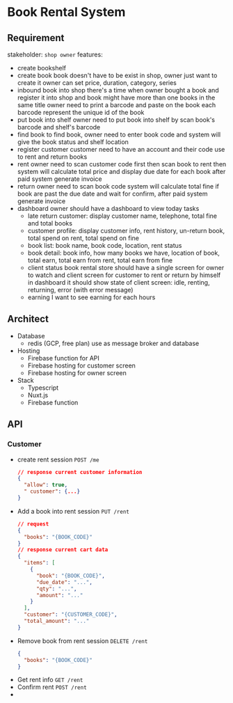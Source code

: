 # Book Rental System

## Requirement

stakeholder: `shop owner`
features:

- create bookshelf
- create book
  book doesn't have to be exist in shop, owner just want to create it
  owner can set price, duration, category, series
- inbound book into shop
  there's a time when owner bought a book and register it into shop
  and book might have more than one books in the same title
  owner need to print a barcode and paste on the book
  each barcode represent the unique id of the book
- put book into shelf
  owner need to put book into shelf by scan book's barcode and shelf's barcode
- find book
  to find book, owner need to enter book code and system will give the book status and shelf location
- register customer
  customer need to have an account
  and their code use to rent and return books
- rent
  owner need to scan customer code first
  then scan book to rent
  then system will calculate total price and display due date for each book
  after paid system generate invoice
- return
  owner need to scan book code
  system will calculate total fine if book are past the due date
  and wait for confirm, after paid system generate invoice
- dashboard
  owner should have a dashboard to view today tasks
  - late return customer: display customer name, telephone, total fine and total books
  - customer profile: display customer info, rent history, un-return book, total spend on rent, total spend on fine
  - book list: book name, book code, location, rent status
  - book detail: book info, how many books we have, location of book, total earn, total earn from rent, total earn from fine
  - client status
    book rental store should have a single screen for owner to watch
    and client screen for customer to rent or return by himself
    in dashboard it should show state of client screen: idle, renting, returning, error (with error message)
  - earning
    I want to see earning for each hours

## Architect

- Database
  - redis (GCP, free plan)
    use as message broker and database
- Hosting
  - Firebase function for API
  - Firebase hosting for customer screen
  - Firebase hosting for owner screen
- Stack
  - Typescript
  - Nuxt.js
  - Firebase function

## API

### Customer

- create rent session
  `POST /me`
  ```json
  // response current customer information
  {
    "allow": true,
    " customer": {...}
  }
  ```
- Add a book into rent session
  `PUT /rent`
  ```json
  // request
  {
    "books": "{BOOK_CODE}"
  }
  // response current cart data
  {
    "items": [
      {
        "book": "{BOOK_CODE}",
        "due_date": "...",
        "qty": "...",
        "amount": "..."
      }
    ],
    "customer": "{CUSTOMER_CODE}",
    "total_amount": "..."
  }
  ```
- Remove book from rent session
  `DELETE /rent`
  ```json
  {
    "books": "{BOOK_CODE}"
  }
  ```
- Get rent info
  `GET /rent`
- Confirm rent
  `POST /rent`
-

###

